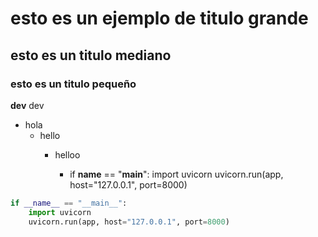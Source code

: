  # esto es un ejemplo de titulo grande
 ## esto es un titulo mediano
 ### esto es un titulo pequeño

**dev** dev

-   hola
    - hello
      - helloo
        

        - if __name__ == "__main__":
    import uvicorn
    uvicorn.run(app, host="127.0.0.1", port=8000)
              


```python
if __name__ == "__main__":
    import uvicorn
    uvicorn.run(app, host="127.0.0.1", port=8000)
              

```


